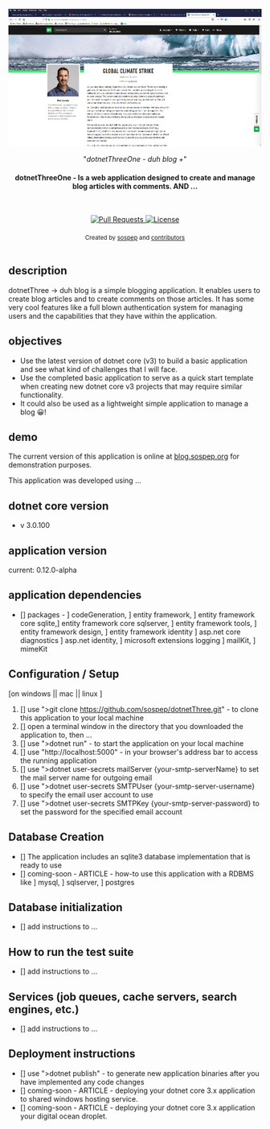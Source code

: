 <!-- README
=============== --> 

<p align="center">
  <a href="https://github.com/sospep/dotnetThree">
    <img src="https://github.com/sospep/dotnetThree/blob/master/static/img/blog-layout-inspiration-resize-50-percent.png" alt="Blog Layout Example">
  </a>
</p>

<p align="center">"<i>dotnetThreeOne - duh blog +</i>"</p>

<h4 align="center"> dotnetThreeOne - Is a web application designed to create and manage blog articles with comments. AND ... </h4>

<br>

<p align="center">
  <a href="https://github.com/sospep/dotnetThree/pulls">
    <img src="https://img.shields.io/badge/PRs-welcome-brightgreen.svg?longCache=true" alt="Pull Requests">
  </a>
  <a href="https://choosealicense.com/licenses/mit/">
    <img src="https://img.shields.io/github/license/sospep/dotnetThree" alt="License">
  </a>
</p>

<div align="center">
  <sub>Created by
  <a href="https://twitter.com/sospepTime">sospep</a> and
  <a href="https://github.com/sospep/dotnetThree/graphs/contributors">contributors</a>
</div>

<br>

description 
------------
dotnetThree -> duh blog is a simple blogging application. It enables users to create blog articles and to create comments on those articles.
It has some very cool features like a full blown authentication system for managing users and the capabilities that they have within the application.

objectives 
------------
* Use the latest version of dotnet core (v3) to build a basic application and see what kind of challenges that I will face. 
* Use the completed basic application to serve as a quick start template when creating new dotnet core v3 projects that may require similar functionality. 
* It could also be used as a lightweight simple application to manage a blog &#128512;!

demo
------------
The current version of this application is online at [blog.sospep.org](http://blog.sospep.org) for demonstration purposes. 

This application was developed using ...

dotnet core version
------------
* v 3.0.100

application version 
-------------
current: 0.12.0-alpha 

application dependencies
-------------------
* [] packages - ] codeGeneration, ] entity framework, ] entity framework core sqlite,] entity framework core sqlserver, ] entity framework tools,  ] entity framework design, ] entity framework identity ] asp.net core diagnostics ] asp.net identity, ] microsoft extensions logging ] mailKit, ] mimeKit

Configuration / Setup
-------------
[on windows || mac || linux ] 
1. [] use ">git clone https://github.com/sospep/dotnetThree.git" - to clone this application to your local machine
2. [] open a terminal window in the directory that you downloaded the application to, then ... 
3. [] use ">dotnet run" - to start the application on your local machine
4. [] use "http://localhost:5000" - in your browser's address bar to access the running application
5. [] use ">dotnet user-secrets mailServer {your-smtp-serverName} to set the mail server name for outgoing email
6. [] use ">dotnet user-secrets SMTPUser {your-smtp-server-username} to specify the email user account to use
7. [] use ">dotnet user-secrets SMTPKey {your-smtp-server-password} to set the password for the specified email account

Database Creation
-----------------
* [] The application includes an sqlite3 database implementation that is ready to use
* [] coming-soon - ARTICLE - how-to use this application with a RDBMS like ] mysql, ] sqlserver, ] postgres 

Database initialization
-----------------------
* [] add instructions to ...

How to run the test suite
-------------------------
* [] add instructions to ...

Services (job queues, cache servers, search engines, etc.)
----------------------------------------------------------
* [] add instructions to ...

Deployment instructions
------------
* [] use ">dotnet publish" - to generate new application binaries after you have implemented any code changes
* [] coming-soon - ARTICLE - deploying your dotnet core 3.x application to shared windows hosting service. 
* [] coming-soon - ARTICLE - deploying your dotnet core 3.x application your digital ocean droplet. 
